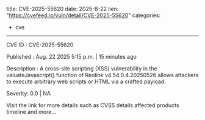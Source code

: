  
title: CVE-2025-55620
date: 2025-8-22
lien: "https://cvefeed.io/vuln/detail/CVE-2025-55620"
categories:
  - cve
---

CVE ID : CVE-2025-55620

Published :  Aug. 22
2025
5:15 p.m. | 15 minutes ago

Description : A cross-site scripting (XSS) vulnerability in the valuateJavascript() function of Reolink v4.54.0.4.20250526 allows attackers to execute arbitrary web scripts or HTML via a crafted payload.

Severity: 0.0 | NA

Visit the link for more details
such as CVSS details
affected products
timeline
and more...

